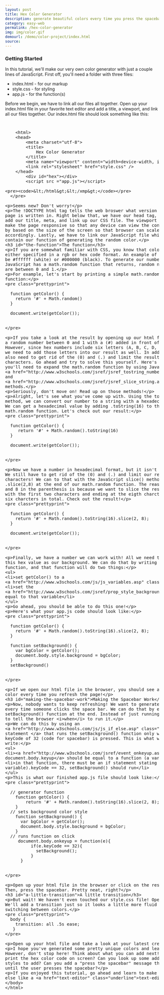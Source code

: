 ```yaml
---
layout: post
title: Hex Color Generator
description: generate beautiful colors every time you press the spacebar
category: easy-web
permalink: /hex-color-generator
img: img/color.gif
demourl: /demo/color-project/index.html
source: 
---
```

### Getting Started

In this tutorial, we'll make our very own color generator with just a couple lines of JavaScript. First off, you'll need a folder with three files:

- index.html - for our markup
- style.css - for styling
- app.js - for the function(s)

Before we begin, we have to link all our files all together. Open up your index.html file in your favorite text editor and add a title, a viewport, and link all our files together. Our index.html file should look something like this:

<pre class="prettyprint">
<xmp>
    <html>
    <head>
        <meta charset="utf-8">
        <title>
            Hex Color Generator
        </title>
        <meta name="viewport" content="width=device-width, initial-scale=1">
        <link rel="stylesheet" href="style.css" />
    </head>
	    <div id="hex"></div>
	    <script src ="app.js"></script>
    </html></xmp>
  </pre>   


 Seems new? Don't worry! 

 The !DOCTYPE html tag tells the web broswer what version of HTML the page is written in.
 Right below that, we have our head tag, where we can add our title, meta, and link up our CSS file.
 The viewport is used to make the page responsive so that any device can view the content clearly by based on 
 the size of the screen so that browser can scale accordingly. Lastly, we have to link our JavaScript file which 
 will contain our function of generating the random color. 

### The function

 If you are somewhat familiar with CSS, you know that colors are either specified in a rgb or hex code format. An example of this 
  would be #ffffff (white) or #000000 (black). To generate our number, JavaScript has a math.random function that returns, random numbers that are between 0 and 1. 

  For example, let's start by printing a simple math.random function: 

<pre class="prettyprint">

  function getColor() {
	return '#' + Math.random()
  }
		  
  document.write(getColor());


</pre>

  If you take a look at the result by opening up our html file, we get a random number between 0 and 1 with a (#) added in front of it. However, since hex numbers include six letters (A, B, C, D, E, & F), we need to add those letters into our result as well. In addition, we also need to get rid of the (0) and (.) and limit the result to only 6 characters.
  Go ahead and try to solve this yourself. Here's a hint: you'll need to expand the math.random function by using Javascript's <a href="http://www.w3schools.com/jsref/jsref_tostring_number.asp" class="underline">toString()</a> and <a href="http://www.w3schools.com/jsref/jsref_slice_string.asp" class="underline">slice()</a> methods.

  Seriously, don't move on! Read up on those methods!

  Alright, let's see what you've come up with. Using the toString() method, we can convert our number to a string with a hexadecimal value. We can get a hexadecimal value by adding .toString(16) to the end of our math.random function. Let's check out our result: 

<pre class="prettyprint">

  function getColor() {
     return '#' + Math.random().toString(16)
  }
  
  document.write(getColor());  


</pre>


Now we have a number in hexadecimal format, but it isn't ready yet! We still have to get rid of the (0) and (.) and limit our result to 6 characters! We can to that with the JavaScript slice() method by adding .slice(2,8) at the end of our math.random function. 
The reason we have 2 and 8 in the parenthesis is because we want to slice the result starting with the first two characters and ending at the eigth charcter to get six charcters in total. Check out the result!

<pre class="prettyprint">

  function getColor() {
    return '#' + Math.random().toString(16).slice(2, 8);
  }
  
  document.write(getColor()); 


</pre>
 
 Finally, we have a number we can work with! All we need to do is set this hex value
 as our background. We can do that by writing another function, and that function will do two things:
    
 - set getColor() to a <a href="http://www.w3schools.com/js/js_variables.asp" class="underline">variable</a>
 - set the <a href="http://www.w3schools.com/jsref/prop_style_background.asp" class ="underline">document.body.style.background</a> equal to that variable
    

 Go ahead, you should be able to do this one!

 Here's what your app.js code should look like: 

<pre class="prettyprint">

  function getColor() {
	return '#' + Math.random().toString(16).slice(2, 8);
  }
		  
  function setBackground() {
	var bgColor = getColor();
	document.body.style.background = bgColor;
  }
  setBackground()


</pre>
   
If we open our html file in the browser, you should see a random color every time you refresh the page!

### Making the Spacebar Work

 Now, nobody wants to keep refreshing! We want to generate a new color every time someone clicks the space bar. We can do that by editing
 the setBackground() function at the end. Instead of just running it, we have to tell the browser <i>when</i> to run it. 

  We can do this by using an <a href="http://www.w3schools.com/js/js_if_else.asp" class="underline">if statement </a> that runs the setBackground() function only when the keyCode of 32 (code for spacebar) is pressed. This is what we have to write:

 
  -  <a href="http://www.w3schools.com/jsref/event_onkeyup.asp" class="underline"> document.body.keyup</a> should be equal to a function (a variable)
  - in that function, there must be an if statement stating if the (that variable).keyCode == 32, setBackground() should run



  This is what our finished app.js file should look like:

<pre class="prettyprint">

  // generator function
	function getColor() {
	    return '#' + Math.random().toString(16).slice(2, 8);
	}
  // sets background color style
	function setBackground() {
	  var bgColor = getColor();
	  document.body.style.background = bgColor;
	}
  // runs function on click
	 document.body.onkeyup = function(e){
	      if(e.keyCode == 32){
	        setBackground();
	      }
	  }

	  
</pre>


  Open up your html file in the browser or click on the result tab. Then, press the spacebar. Pretty neat, right?

### A little transition

But wait! We haven't even touched our style.css file! Open it up! We'll add a transition just so it looks a little more fluid when switching between colors.

<pre class="prettyprint">
  body {
    transition: all .5s ease;
   }
</pre>

Open up your html file and take a look at your latest creation!

I hope you've generated some pretty unique colors and learned a ton! However, don't stop here! Think about what you can add next! Can you print the hex color code on screen? Can you look up some additional styles to add? Can you add a "press the spacebar" message that appears until the user presses the spacebar? 

If you enjoyed this tutorial, go ahead and learn to make something else like a <a href="text-editor" class="underline">text-editor</a>!






